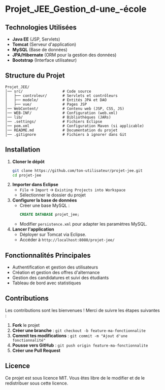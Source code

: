 # Projet_JEE_Gestion_d-une_-école


## Technologies Utilisées
- **Java EE** (JSP, Servlets)
- **Tomcat** (Serveur d'application)
- **MySQL** (Base de données)
- **JPA/Hibernate** (ORM pour la gestion des données)
- **Bootstrap** (Interface utilisateur)

## Structure du Projet
```
Projet_JEE/
│── src/                  # Code source
│   ├── controleur/       # Servlets et contrôleurs
│   ├── modele/           # Entités JPA et DAO
│   ├── vue/              # Pages JSP
│── WebContent/           # Contenu web (JSP, CSS, JS)
│── WEB-INF/              # Configuration (web.xml)
│── lib/                  # Bibliothèques (JARs)
│── .settings/            # Fichiers Eclipse
│── pom.xml               # Configuration Maven (si applicable)
│── README.md             # Documentation du projet
│── .gitignore            # Fichiers à ignorer dans Git
```

## Installation
1. **Cloner le dépôt**
   ```sh
   git clone https://github.com/ton-utilisateur/projet-jee.git
   cd projet-jee
   ```
2. **Importer dans Eclipse**
   - `File` → `Import` → `Existing Projects into Workspace`
   - Sélectionner le dossier du projet
3. **Configurer la base de données**
   - Créer une base MySQL :
     ```sql
     CREATE DATABASE projet_jee;
     ```
   - Modifier `persistence.xml` pour adapter les paramètres MySQL.
4. **Lancer l'application**
   - Déployer sur Tomcat via Eclipse.
   - Accéder à `http://localhost:8080/projet-jee/`

## Fonctionnalités Principales
- Authentification et gestion des utilisateurs
- Création et gestion des offres d'alternance
- Gestion des candidatures et suivi des étudiants
- Tableau de bord avec statistiques

## Contributions
Les contributions sont les bienvenues ! Merci de suivre les étapes suivantes :
1. **Fork** le projet
2. **Créer une branche** : `git checkout -b feature-ma-fonctionnalite`
3. **Commit tes modifications** : `git commit -m "Ajout d'une fonctionnalité"`
4. **Pousse vers GitHub** : `git push origin feature-ma-fonctionnalite`
5. **Créer une Pull Request**

## Licence
Ce projet est sous licence MIT. Vous êtes libre de le modifier et de le redistribuer sous cette licence.

